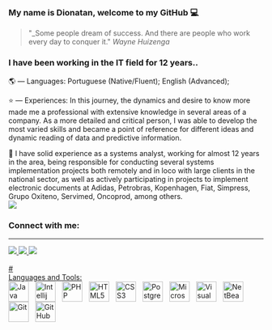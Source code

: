 ### My name is Dionatan, welcome to my GitHub 💻

> "_Some people dream of success. And there are people who work every day to conquer it."  _Wayne Huizenga_

### I have been working in the IT field for 12 years..

🌎 — Languages: Portuguese (Native/Fluent); English (Advanced); 

⭐ — Experiences: In this journey, the dynamics and desire to know more made me a professional with extensive knowledge in several areas of a company. As a more detailed and critical person, I was able to develop the most varied skills and became a point of reference for different ideas and dynamic reading of data and predictive information.

🚀 I have solid experience as a systems analyst, working for almost 12 years in the area, being responsible for conducting several systems implementation projects both remotely and in loco with large clients in the national sector, as well as actively participating in projects to implement electronic documents at Adidas, Petrobras, Kopenhagen, Fiat, Simpress, Grupo Oxiteno, Servimed, Oncoprod, among others.<br>
![](https://komarev.com/ghpvc/?username=dionatan07&color=grey&style=for-the-badge)
###
### Connect with me:
---
<div>
	<a href="https://www.instagram.com/dionatanandrade07/" target="_blank">
		<img src="https://img.shields.io/badge/-Instagram-%23E4405F?style=for-the-badge&logo=instagram&logoColor=white" target="_blank"/>
		<a href="mailto:dionatan.lages@gmail.com">
			<img src="https://img.shields.io/badge/-Gmail-%23333?style=for-the-badge&logo=gmail&logoColor=white" target="_blank"/>
			<a href="https://www.linkedin.com/in/dionatandeandrade/" target="_blank">
				<img src="https://img.shields.io/badge/-LinkedIn-%230077B5?style=for-the-badge&logo=linkedin&logoColor=white" target="_blank"/>
			</div>
			<br>
			#
				<br>
				Languages and Tools:
				<div>
						<img align="left" alt="Java" width="40px" height="40px" src="https://brandlogos.net/wp-content/uploads/2021/11/java-logo.png" style="padding-right:10px;" title="Java"/>
						<img align="left" alt="Intellij" width="40px" height="40px" src="https://upload.wikimedia.org/wikipedia/commons/thumb/9/9c/IntelliJ_IDEA_Icon.svg/1200px-IntelliJ_IDEA_Icon.svg.png" style="padding-right:10px;" title="Intellij"/>
						<img align="left" alt="PHP" width="40px" height="40px" src="https://upload.wikimedia.org/wikipedia/commons/thumb/2/27/PHP-logo.svg/711px-PHP-logo.svg.png" style="padding-right:10px;" title="PHP"/>
						<img align="left" alt="HTML5" width="40px" height="40px" src="https://cdn.jsdelivr.net/gh/devicons/devicon/icons/html5/html5-original.svg" style="padding-right:10px;" title="HTML5"/>
						<img align="left" alt="CSS3" width="40px" height="40px" src="https://cdn.jsdelivr.net/gh/devicons/devicon/icons/css3/css3-original.svg" style="padding-right:10px;" title="CSS3"/>
						<img align="left" alt="PostgreSQL" width="40px" height="40px" src="https://upload.wikimedia.org/wikipedia/commons/thumb/2/29/Postgresql_elephant.svg/1985px-Postgresql_elephant.svg.png" style="padding-right:10px;" title="PostgreSQL"/>
						<img align="left" alt="Microsoft SQL Server" width="40px" height="40px" src="https://www.svgrepo.com/show/303229/microsoft-sql-server-logo.svg" style="padding-right:10px;" title="Microsoft SQL Server"/>
						<img align="left" alt="Visual Studio Code" width="40px" height="40px" src="https://cdn.jsdelivr.net/gh/devicons/devicon/icons/vscode/vscode-original.svg" style="padding-right:10px;" title="VSCode"/>
						<img align="left" alt="NetBeans" width="40px" height="40px" src="https://upload.wikimedia.org/wikipedia/commons/thumb/9/98/Apache_NetBeans_Logo.svg/1200px-Apache_NetBeans_Logo.svg.png" style="padding-right:10px;" title="NetBeans"/>
						<img align="left" alt="Git" width="40px" height="40px" src="https://cdn.jsdelivr.net/gh/devicons/devicon/icons/git/git-original.svg" style="padding-right:10px;" title="Git"/>
						<img align="left" alt="GitHub" width="40px" height="40px" src="https://user-images.githubusercontent.com/3369400/139447912-e0f43f33-6d9f-45f8-be46-2df5bbc91289.png#gh-dark-mode-only" style="padding-right:10px;" title="Github"/>
					</div>
				<br/>
				
				

